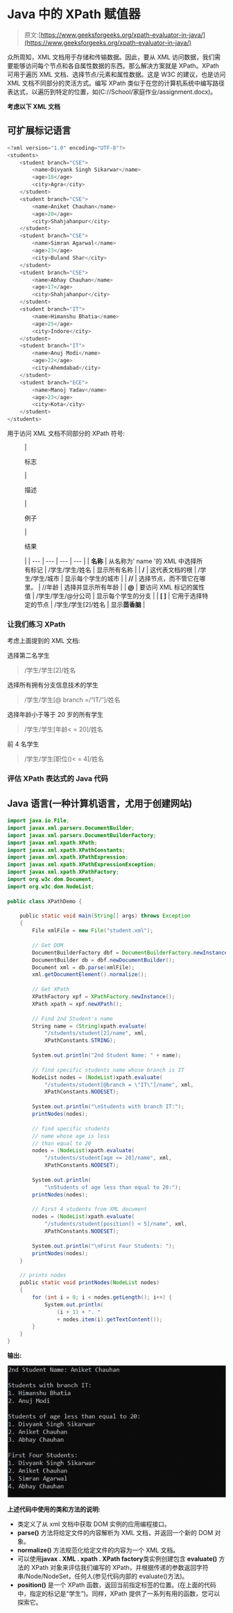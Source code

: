 # Java 中的 XPath 赋值器

> 原文:[https://www.geeksforgeeks.org/xpath-evaluator-in-java/](https://www.geeksforgeeks.org/xpath-evaluator-in-java/)

众所周知，XML 文档用于存储和传输数据。因此，要从 XML 访问数据，我们需要能够访问每个节点和各自属性数据的东西。那么解决方案就是 XPath。XPath 可用于遍历 XML 文档、选择节点/元素和属性数据。这是 W3C 的建议，也是访问 XML 文档不同部分的灵活方式。编写 XPath 类似于在您的计算机系统中编写路径表达式，以遍历到特定的位置，如(C://School/家庭作业/assignment.docx)。

**考虑以下 XML 文档**

## 可扩展标记语言

```java
<?xml version="1.0" encoding="UTF-8"?>
<students>
    <student branch="CSE">
        <name>Divyank Singh Sikarwar</name>
        <age>18</age>
        <city>Agra</city>
    </student>
    <student branch="CSE">
        <name>Aniket Chauhan</name>
        <age>20</age>
        <city>Shahjahanpur</city>
    </student>
    <student branch="CSE">
        <name>Simran Agarwal</name>
        <age>23</age>
        <city>Buland Shar</city>
    </student>
    <student branch="CSE">
        <name>Abhay Chauhan</name>
        <age>17</age>
        <city>Shahjahanpur</city>
    </student>
    <student branch="IT">
        <name>Himanshu Bhatia</name>
        <age>25</age>
        <city>Indore</city>
    </student>
    <student branch="IT">
        <name>Anuj Modi</name>
        <age>22</age>
        <city>Ahemdabad</city>
    </student>
    <student branch="ECE">
        <name>Manoj Yadav</name>
        <age>23</age>
        <city>Kota</city>
    </student>  
</students>
```

用于访问 XML 文档不同部分的 XPath 符号:

<figure class="table">

| 

标志

 | 

描述

 | 

例子

 | 

结果

 |
| --- | --- | --- | --- |
| **名称** | 从名称为' name '的 XML 中选择所有标记 | /学生/学生/姓名 | 显示所有名称 |
| **/** | 这代表文档的根 | /学生/学生/城市 | 显示每个学生的城市 |
| **//** | 选择节点，而不管它在哪里。 | //年龄 | 选择并显示所有年龄 |
| **@** | 要访问 XML 标记的属性值 | /学生/学生/@分公司 | 显示每个学生的分支 |
| **[ ]** | 它用于选择特定的节点 | /学生/学生[2]/姓名 | 显示**茴香脑** |

</figure>

### 让我们练习 XPath

考虑上面提到的 XML 文档:

选择第二名学生

> /学生/学生[2]/姓名

选择所有拥有分支信息技术的学生

> /学生/学生[@ branch =/“IT/”]/姓名

选择年龄小于等于 20 岁的所有学生

> /学生/学生[年龄< = 20]/姓名

前 4 名学生

> /学生/学生[职位()< = 4]/姓名

### 评估 XPath 表达式的 Java 代码

## Java 语言(一种计算机语言，尤用于创建网站)

```java
import java.io.File;
import javax.xml.parsers.DocumentBuilder;
import javax.xml.parsers.DocumentBuilderFactory;
import javax.xml.xpath.XPath;
import javax.xml.xpath.XPathConstants;
import javax.xml.xpath.XPathExpression;
import javax.xml.xpath.XPathExpressionException;
import javax.xml.xpath.XPathFactory;
import org.w3c.dom.Document;
import org.w3c.dom.NodeList;

public class XPathDemo {

    public static void main(String[] args) throws Exception
    {
        File xmlFile = new File("student.xml");

        // Get DOM
        DocumentBuilderFactory dbf = DocumentBuilderFactory.newInstance();
        DocumentBuilder db = dbf.newDocumentBuilder();
        Document xml = db.parse(xmlFile);
        xml.getDocumentElement().normalize();

        // Get XPath
        XPathFactory xpf = XPathFactory.newInstance();
        XPath xpath = xpf.newXPath();

        // Find 2nd Student's name
        String name = (String)xpath.evaluate(
            "/students/student[2]/name", xml,
            XPathConstants.STRING);

        System.out.println("2nd Student Name: " + name);

        // find specific students name whose branch is IT
        NodeList nodes = (NodeList)xpath.evaluate(
            "/students/student[@branch = \"IT\"]/name", xml,
            XPathConstants.NODESET);

        System.out.println("\nStudents with branch IT:");
        printNodes(nodes);

        // find specific students 
        // name whose age is less
        // than equal to 20
        nodes = (NodeList)xpath.evaluate(
            "/students/student[age <= 20]/name", xml,
            XPathConstants.NODESET);

        System.out.println(
            "\nStudents of age less than equal to 20:");
        printNodes(nodes);

        // First 4 students from XML document
        nodes = (NodeList)xpath.evaluate(
            "/students/student[position() < 5]/name", xml,
            XPathConstants.NODESET);

        System.out.println("\nFirst Four Students: ");
        printNodes(nodes);
    }

    // prints nodes
    public static void printNodes(NodeList nodes)
    {
        for (int i = 0; i < nodes.getLength(); i++) {
            System.out.println(
                (i + 1) + ". "
                + nodes.item(i).getTextContent());
        }
    }
}
```

**输出:**

![](img/51cd8752546beb40a7b867d9eb702897.png)

**上述代码中使用的类和方法的说明:**

*   类定义了从 xml 文档中获取 DOM 实例的应用编程接口。
*   **parse()** 方法将给定文件的内容解析为 XML 文档，并返回一个新的 DOM 对象。
*   **normalize()** 方法规范化给定文件的内容为一个 XML 文档。
*   可以使用**javax . XML . xpath . XPath factory**类实例创建包含 **evaluate()** 方法的 XPath 对象来评估我们编写的 XPath，并根据传递的参数返回字符串/Node/NodeSet，任何人(参见代码内部的 evaluate()方法)。
*   **position()** 是一个 XPath 函数，返回当前指定标签的位置。(在上面的代码中，指定的标记是“学生”)。同样，XPath 提供了一系列有用的函数，您可以探索它。